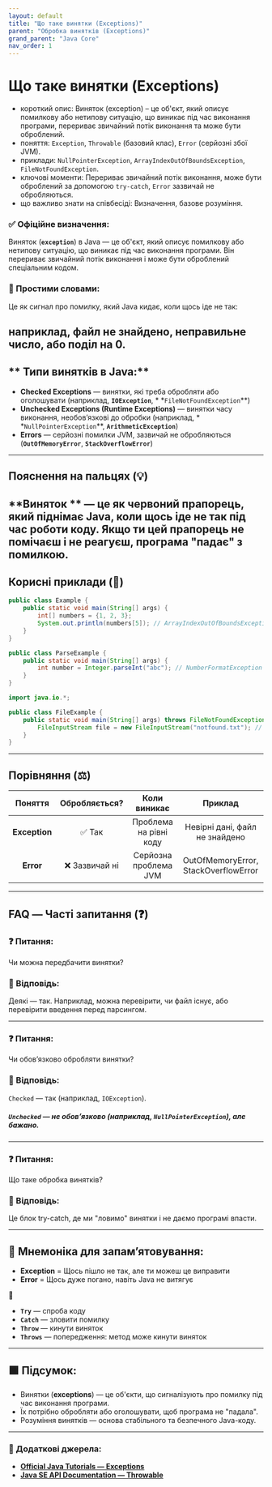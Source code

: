 ```yaml
---
layout: default
title: "Що таке винятки (Exceptions)"
parent: "Обробка винятків (Exceptions)"
grand_parent: "Java Core"
nav_order: 1
---
```


# Що таке винятки (Exceptions)

* короткий опис: Виняток (exception) – це об'єкт, який описує помилкову або нетипову ситуацію, що виникає під час
  виконання програми, перериває звичайний потік виконання та може бути оброблений.
* поняття: `Exception`, `Throwable` (базовий клас), `Error` (серйозні збої JVM).
* приклади: `NullPointerException`, `ArrayIndexOutOfBoundsException`, `FileNotFoundException`.
* ключові моменти: Перериває звичайний потік виконання, може бути оброблений за допомогою `try-catch`, `Error` зазвичай
  не обробляються.
* що важливо знати на співбесіді: Визначення, базове розуміння.

### **✅ Офіційне визначення:**

Виняток (**`exception`**) в Java — це об'єкт, який описує помилкову або нетипову ситуацію, що виникає під час виконання
програми. Він перериває звичайний потік виконання і може бути оброблений спеціальним кодом.

### **🧠 Простими словами:**

Це як сигнал про помилку, який Java кидає, коли щось іде не так:

наприклад, файл не знайдено, неправильне число, або поділ на 0\.
---

## ** Типи винятків в Java:**

* **Checked Exceptions** — винятки, які треба обробляти або оголошувати (наприклад, **`IOException`**, *
  *`FileNotFoundException`**)
* **Unchecked Exceptions (Runtime Exceptions)** — винятки часу виконання, необов’язкові до обробки (наприклад, *
  *`NullPointerException`**, **`ArithmeticException`**)
* **Errors** — серйозні помилки JVM, зазвичай не обробляються (**`OutOfMemoryError`**, **`StackOverflowError`**)

---

## **Пояснення на пальцях (💡)**

**Виняток
** — це як червоний прапорець, який піднімає Java, коли щось іде не так під час роботи коду. Якщо ти цей прапорець не помічаєш і не реагуєш, програма "падає" з помилкою.
---

## **Корисні приклади (🧪)**

```java
public class Example {
    public static void main(String[] args) {
        int[] numbers = {1, 2, 3};
        System.out.println(numbers[5]); // ArrayIndexOutOfBoundsException
    }
}
```

```java
public class ParseExample {
    public static void main(String[] args) {
        int number = Integer.parseInt("abc"); // NumberFormatException
    }
}
```

```java
import java.io.*;

public class FileExample {
    public static void main(String[] args) throws FileNotFoundException {
        FileInputStream file = new FileInputStream("notfound.txt"); // FileNotFoundException
    }
}
```

---

## **Порівняння (⚖️)**

|    Поняття    | Обробляється? |      Коли виникає      |               Приклад                |
|:-------------:|:-------------:|:----------------------:|:------------------------------------:|
| **Exception** |     ✅ Так     | Проблема на рівні коду |    Невірні дані, файл не знайдено    |
|   **Error**   | ❌ Зазвичай ні | Серйозна проблема JVM  | OutOfMemoryError, StackOverflowError |

---

## **FAQ — Часті запитання (❓)**

### **❓ Питання:**

Чи можна передбачити винятки?

### **💬 Відповідь:**

 Деякі — так. Наприклад, можна перевірити, чи файл існує, або перевірити введення перед парсингом.

---

### **❓ Питання:**

Чи обов’язково обробляти винятки?

### **💬 Відповідь:**

 `Checked` — так (наприклад, `IOException`).

##### **`Unchecked` — не обов’язково (наприклад, `NullPointerException`), але бажано.**

---

### **❓ Питання:**

Що таке обробка винятків?

### **💬 Відповідь:**

 Це блок try-catch, де ми "ловимо" винятки і не даємо програмі впасти.

---

## **🧠 Мнемоніка для запам’ятовування:**

* **Exception** \= Щось пішло не так, але ти можеш це виправити
* **Error** \= Щось дуже погано, навіть Java не витягує

🔁

* **`Try`** — спроба коду
* **`Catch`** — зловити помилку
* **`Throw`** — кинути виняток
* **`Throws`** — попередження: метод може кинути виняток

---

## **🟩 Підсумок:**

* Винятки (**exceptions**) — це об'єкти, що сигналізують про помилку під час виконання програми.
* Їх потрібно обробляти або оголошувати, щоб програма не "падала".
* Розуміння винятків — основа стабільного та безпечного Java-коду.

---

### **🔗 Додаткові джерела:**

* [**Official Java Tutorials — Exceptions**](https://docs.oracle.com/javase/tutorial/essential/exceptions/)
* [**Java SE API Documentation — Throwable**](https://docs.oracle.com/en/java/javase/17/docs/api/java.base/java/lang/Throwable.html)